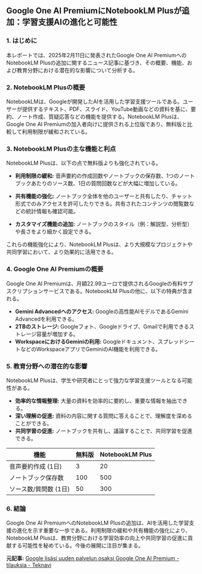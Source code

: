 ## Google One AI PremiumにNotebookLM Plusが追加：学習支援AIの進化と可能性

### 1. はじめに

本レポートでは、2025年2月11日に発表されたGoogle One AI PremiumへのNotebookLM Plusの追加に関するニュース記事に基づき、その概要、機能、および教育分野における潜在的な影響について分析する。

### 2. NotebookLM Plusの概要

NotebookLMは、Googleが開発したAIを活用した学習支援ツールである。ユーザーが提供するテキスト、PDF、スライド、YouTube動画などの資料を基に、要約、ノート作成、質疑応答などの機能を提供する。NotebookLM Plusは、Google One AI Premiumの加入者向けに提供される上位版であり、無料版と比較して利用制限が緩和されている。

### 3. NotebookLM Plusの主な機能と利点

NotebookLM Plusは、以下の点で無料版よりも強化されている。

* **利用制限の緩和:** 音声要約の作成回数やノートブックの保存数、1つのノートブックあたりのソース数、1日の質問回数などが大幅に増加している。

* **共有機能の強化:** ノートブック全体を他のユーザーと共有したり、チャット形式でのみアクセスを許可したりできる。共有されたコンテンツの閲覧数などの統計情報も確認可能。

* **カスタマイズ機能の追加:** ノートブックのスタイル（例：解説型、分析型）や長さをより細かく設定できる。

これらの機能強化により、NotebookLM Plusは、より大規模なプロジェクトや共同学習において、より効果的に活用できる。

### 4. Google One AI Premiumの概要

Google One AI Premiumは、月額22.99ユーロで提供されるGoogleの有料サブスクリプションサービスである。NotebookLM Plusの他に、以下の特典が含まれる。

* **Gemini Advancedへのアクセス:** Googleの高性能AIモデルであるGemini Advancedを利用できる。
* **2TBのストレージ:** Googleフォト、Googleドライブ、Gmailで利用できるストレージ容量が増加する。
* **WorkspaceにおけるGeminiの利用:** Googleドキュメント、スプレッドシートなどのWorkspaceアプリでGeminiのAI機能を利用できる。

### 5. 教育分野への潜在的な影響

NotebookLM Plusは、学生や研究者にとって強力な学習支援ツールとなる可能性がある。

* **効率的な情報整理:** 大量の資料を効率的に要約し、重要な情報を抽出できる。
* **深い理解の促進:** 資料の内容に関する質問に答えることで、理解度を深めることができる。
* **共同学習の促進:** ノートブックを共有し、議論することで、共同学習を促進できる。

| 機能 | 無料版 | NotebookLM Plus |
| ---------------------- | ------ | --------------- |
| 音声要約作成 (1日) | 3 | 20 |
| ノートブック保存数 | 100 | 500 |
| ソース数/質問数 (1日) | 50 | 300 |

### 6. 結論

Google One AI PremiumへのNotebookLM Plusの追加は、AIを活用した学習支援の進化を示す重要な一歩である。利用制限の緩和や共有機能の強化により、NotebookLM Plusは、教育分野における学習効率の向上や共同学習の促進に貢献する可能性を秘めている。今後の展開に注目が集まる。


**元記事:** [Google lisäsi uuden palvelun osaksi Google One AI Premium -tilauksia - Teknavi](https://teknavi.fi/digi/uutinen-digi/google-lisasi-uuden-palvelun-osaksi-google-one-ai-premium-tilauksia/)
